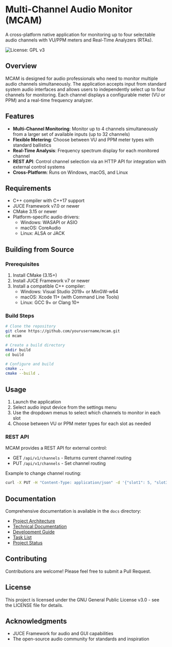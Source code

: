# Multi-Channel Audio Monitor (MCAM)

A cross-platform native application for monitoring up to four selectable audio channels with VU/PPM meters and Real-Time Analyzers (RTAs).

![License: GPL v3](https://img.shields.io/badge/License-GPLv3-blue.svg)

## Overview

MCAM is designed for audio professionals who need to monitor multiple audio channels simultaneously. The application accepts input from standard system audio interfaces and allows users to independently select up to four channels for monitoring. Each channel displays a configurable meter (VU or PPM) and a real-time frequency analyzer.

## Features

- **Multi-Channel Monitoring**: Monitor up to 4 channels simultaneously from a larger set of available inputs (up to 32 channels)
- **Flexible Metering**: Choose between VU and PPM meter types with standard ballistics
- **Real-Time Analysis**: Frequency spectrum display for each monitored channel
- **REST API**: Control channel selection via an HTTP API for integration with external control systems
- **Cross-Platform**: Runs on Windows, macOS, and Linux

## Requirements

- C++ compiler with C++17 support
- JUCE Framework v7.0 or newer
- CMake 3.15 or newer
- Platform-specific audio drivers:
  - Windows: WASAPI or ASIO
  - macOS: CoreAudio
  - Linux: ALSA or JACK

## Building from Source

### Prerequisites

1. Install CMake (3.15+)
2. Install JUCE Framework v7 or newer
3. Install a compatible C++ compiler:
   - Windows: Visual Studio 2019+ or MinGW-w64
   - macOS: Xcode 11+ (with Command Line Tools)
   - Linux: GCC 9+ or Clang 10+

### Build Steps

```bash
# Clone the repository
git clone https://github.com/yourusername/mcam.git
cd mcam

# Create a build directory
mkdir build
cd build

# Configure and build
cmake ..
cmake --build .
```

## Usage

1. Launch the application
2. Select audio input device from the settings menu
3. Use the dropdown menus to select which channels to monitor in each slot
4. Choose between VU or PPM meter types for each slot as needed

### REST API

MCAM provides a REST API for external control:

- GET `/api/v1/channels` - Returns current channel routing
- PUT `/api/v1/channels` - Set channel routing

Example to change channel routing:
```bash
curl -X PUT -H "Content-Type: application/json" -d '{"slot1": 5, "slot3": 10}' http://localhost:8080/api/v1/channels
```

## Documentation

Comprehensive documentation is available in the `docs` directory:
- [Project Architecture](docs/architecture.md)
- [Technical Documentation](docs/technical.md)
- [Development Guide](docs/development.md)
- [Task List](docs/tasks.md)
- [Project Status](docs/status.md)

## Contributing

Contributions are welcome! Please feel free to submit a Pull Request.

## License

This project is licensed under the GNU General Public License v3.0 - see the LICENSE file for details.

## Acknowledgments

- JUCE Framework for audio and GUI capabilities
- The open-source audio community for standards and inspiration